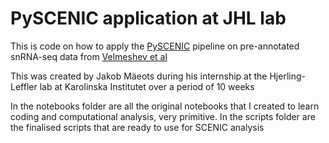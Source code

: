 # PySCENIC application at JHL lab

This is code on how to apply the [PySCENIC](https://www.nature.com/articles/s41596-020-0336-2) pipeline on pre-annotated snRNA-seq data from [Velmeshev et al](https://pmc.ncbi.nlm.nih.gov/articles/PMC7678724/)

This was created by Jakob Mäeots during his internship at the Hjerling-Leffler lab at Karolinska Institutet over a period of 10 weeks

In the notebooks folder are all the original notebooks that I created to learn coding and computational analysis, very primitive.
In the scripts folder are the finalised scripts that are ready to use for SCENIC analysis
